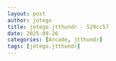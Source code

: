 ```yaml
---
layout: post
author: jotego
title: jotego.jtthundr - 529cc57
date: 2025-09-26
categories: [Arcade, jtthundr]
tags: [jotego.jtthundr]
---
```



